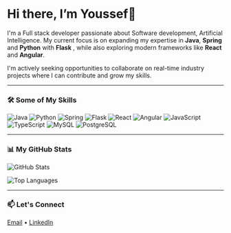# Hi there, I’m Youssef👋

I'm a Full stack developer passionate about Software development, Artificial Intelligence. My current focus is on expanding my expertise in **Java**, **Spring** and **Python** with **Flask** , while also exploring modern frameworks like **React** and **Angular**.

I'm actively seeking opportunities to collaborate on real-time industry projects where I can contribute and grow my skills.

---
### 🛠️ Some of My Skills
![Java](https://img.shields.io/badge/-Java-007396?logo=java&logoColor=white&style=for-the-badge)
![Python](https://img.shields.io/badge/-Python-3776AB?logo=python&logoColor=white&style=for-the-badge)
![Spring](https://img.shields.io/badge/-Spring-6DB33F?logo=spring&logoColor=white&style=for-the-badge)
![Flask](https://img.shields.io/badge/-Flask-000000?logo=flask&logoColor=white&style=for-the-badge)
![React](https://img.shields.io/badge/-React-61DAFB?logo=react&logoColor=white&style=for-the-badge)
![Angular](https://img.shields.io/badge/-Angular-DD0031?logo=angular&logoColor=white&style=for-the-badge)
![JavaScript](https://img.shields.io/badge/-JavaScript-F7DF1E?logo=javascript&logoColor=black&style=for-the-badge)
![TypeScript](https://img.shields.io/badge/-TypeScript-3178C6?logo=typescript&logoColor=white&style=for-the-badge)
![MySQL](https://img.shields.io/badge/-MySQL-4479A1?logo=mysql&logoColor=white&style=for-the-badge)
![PostgreSQL](https://img.shields.io/badge/-PostgreSQL-336791?logo=postgresql&logoColor=white&style=for-the-badge)

---

### 📊 My GitHub Stats
![GitHub Stats](https://github-readme-stats.vercel.app/api?username=youssefaitelhaj&show_icons=true&theme=radical)

![Top Languages](https://github-readme-stats.vercel.app/api/top-langs/?username=youssefaitelhaj&layout=compact&theme=radical)

---

### 📫 Let's Connect
[Email](mailto:youssef.aitelhaj.abdeslam@gmail.com) • [LinkedIn](https://www.linkedin.com/in/youssef-ait-elhaj-a37263165/)
